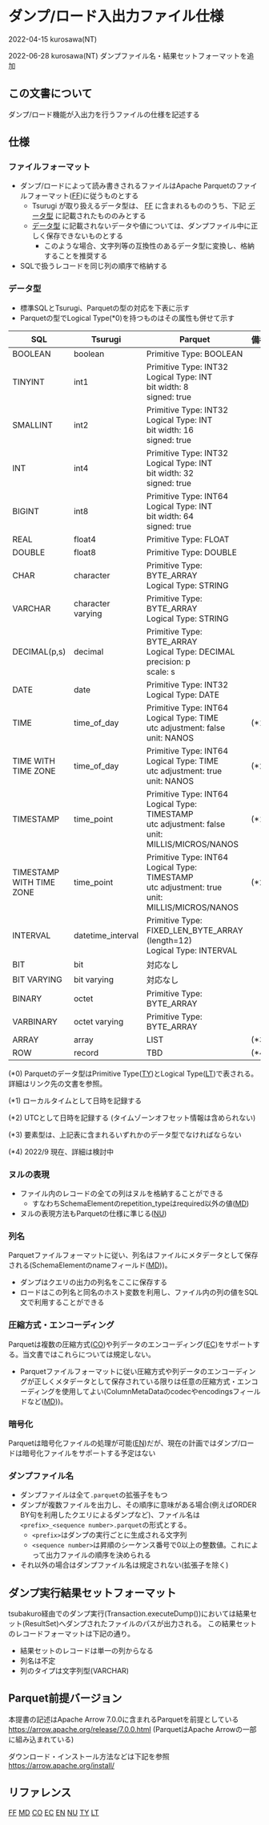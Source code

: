 # ダンプ/ロード入出力ファイル仕様

2022-04-15 kurosawa(NT)

2022-06-28 kurosawa(NT) ダンプファイル名・結果セットフォーマットを追加

## この文書について

ダンプ/ロード機能が入出力を行うファイルの仕様を記述する

## 仕様

### ファイルフォーマット

- ダンプ/ロードによって読み書きされるファイルはApache Parquetのファイルフォーマット([FF])に従うものとする
  - Tsurugi が取り扱えるデータ型は、 [FF] に含まれるもののうち、下記 [データ型](#データ型) に記載されたもののみとする
  - [データ型](#データ型) に記載されないデータや値については、ダンプファイル中に正しく保存できないものとする
    - このような場合、文字列等の互換性のあるデータ型に変換し、格納することを推奨する
- SQLで扱うレコードを同じ列の順序で格納する

### データ型

- 標準SQLとTsurugi、Parquetの型の対応を下表に示す
- Parquetの型でLogical Type(*0)を持つものはその属性も併せて示す

| SQL                         | Tsurugi           | Parquet                                                                                                    | 備考    |
|-----------------------------|-------------------|------------------------------------------------------------------------------------------------------------|-------|
| BOOLEAN                     | boolean           | Primitive Type: BOOLEAN                                                                                    |       |
| TINYINT                     | int1              | Primitive Type: INT32<br>Logical Type: INT <br> bit width: 8 <br> signed: true                             |       |
| SMALLINT                    | int2              | Primitive Type: INT32<br>Logical Type: INT <br> bit width: 16 <br> signed: true                            |       |
| INT                         | int4              | Primitive Type: INT32<br>Logical Type: INT <br> bit width: 32 <br> signed: true                            |       |
| BIGINT                      | int8              | Primitive Type: INT64<br>Logical Type: INT <br> bit width: 64 <br> signed: true                            |       |
| REAL                        | float4            | Primitive Type: FLOAT                                                                                      |       |
| DOUBLE                      | float8            | Primitive Type: DOUBLE                                                                                     |       |
| CHAR                        | character         | Primitive Type: BYTE_ARRAY <br>Logical Type: STRING                                                        |       |
| VARCHAR                     | character varying | Primitive Type: BYTE_ARRAY <br>Logical Type: STRING                                                        |       |
| DECIMAL(p,s)                | decimal           | Primitive Type: BYTE_ARRAY <br>Logical Type: DECIMAL<br> precision: p <br> scale: s                        |       |
| DATE                        | date              | Primitive Type: INT32 <br>Logical Type: DATE                                                               |       |
| TIME                        | time_of_day       | Primitive Type: INT64 <br>Logical Type: TIME <br> utc adjustment: false<br>unit: NANOS                     | (*1)  |
| TIME WITH TIME ZONE         | time_of_day       | Primitive Type: INT64 <br>Logical Type: TIME <br> utc adjustment: true<br>unit: NANOS                      | (*2)  |
| TIMESTAMP                   | time_point        | Primitive Type: INT64 <br>Logical Type: TIMESTAMP <br> utc adjustment: false<br> unit: MILLIS/MICROS/NANOS | (*1)  |
| TIMESTAMP WITH TIME ZONE    | time_point        | Primitive Type: INT64 <br>Logical Type: TIMESTAMP <br> utc adjustment: true<br> unit: MILLIS/MICROS/NANOS  | (*2)  |
| INTERVAL                    | datetime_interval | Primitive Type: FIXED_LEN_BYTE_ARRAY (length=12) <br> Logical Type: INTERVAL                               |       |
| BIT                         | bit               | 対応なし                                                                                                       |       |
| BIT VARYING                 | bit varying       | 対応なし                                                                                                       |       |
| BINARY                      | octet             | Primitive Type: BYTE_ARRAY                                                                                 |       |
| VARBINARY                   | octet varying     | Primitive Type: BYTE_ARRAY                                                                                 |       |
| ARRAY                       | array             | LIST                                                                                                       | (*3)  |
| ROW                         | record            | TBD                                                                                                        | (*4)  |

(*0) Parquetのデータ型はPrimitive Type([TY])とLogical Type([LT])で表される。詳細はリンク先の文書を参照。

(*1) ローカルタイムとして日時を記録する

(*2) UTCとして日時を記録する (タイムゾーンオフセット情報は含められない)

(*3) 要素型は、上記表に含まれるいずれかのデータ型でなければならない

(*4) 2022/9 現在、詳細は検討中

### ヌルの表現

- ファイル内のレコードの全ての列はヌルを格納することができる
  - すなわちSchemaElementのrepetition_typeはrequired以外の値([MD])
- ヌルの表現方法もParquetの仕様に準じる([NU])

### 列名

Parquetファイルフォーマットに従い、列名はファイルにメタデータとして保存される(SchemaElementのnameフィールド([MD]))。
  - ダンプはクエリの出力の列名をここに保存する
  - ロードはこの列名と同名のホスト変数を利用し、ファイル内の列の値をSQL文で利用することができる

### 圧縮方式・エンコーディング

Parquetは複数の圧縮方式([CO])や列データのエンコーディング([EC])をサポートする。当文書ではこれらについては規定しない。
- Parquetファイルフォーマットに従い圧縮方式や列データのエンコーディングが正しくメタデータとして保存されている限りは任意の圧縮方式・エンコーディングを使用してよい(ColumnMetaDataのcodecやencodingsフィールドなど([MD]))。

### 暗号化

Parquetは暗号化ファイルの処理が可能([EN])だが、現在の計画ではダンプ/ロードは暗号化ファイルをサポートする予定はない

### ダンプファイル名

- ダンプファイルは全て`.parquet`の拡張子をもつ
- ダンプが複数ファイルを出力し、その順序に意味がある場合(例えばORDER BY句を利用したクエリによるダンプなど)、ファイル名は`<prefix>_<sequence number>.parquet`の形式とする。
  - `<prefix>`はダンプの実行ごとに生成される文字列
  - `<sequence number>`は昇順のシーケンス番号で0以上の整数値。これによって出力ファイルの順序を決められる
- それ以外の場合はダンプファイル名は規定されない(拡張子を除く)

## ダンプ実行結果セットフォーマット

tsubakuro経由でのダンプ実行(Transaction.executeDump())においては結果セット(ResultSet)へダンプされたファイルのパスが出力される。
この結果セットのレコードフォーマットは下記の通り。

- 結果セットのレコードは単一の列からなる
- 列名は不定
- 列のタイプは文字列型(VARCHAR)

## Parquet前提バージョン

本提書の記述はApache Arrow 7.0.0に含まれるParquetを前提としている
https://arrow.apache.org/release/7.0.0.html
(ParquetはApache Arrowの一部に組み込まれている)

ダウンロード・インストール方法などは下記を参照
https://arrow.apache.org/install/

## リファレンス

[FF]
[MD]
[CO]
[EC]
[EN]
[NU]
[TY]
[LT]

[FF]:https://parquet.apache.org/docs/file-format/
[MD]: https://parquet.apache.org/docs/file-format/metadata/
[CO]: https://github.com/apache/parquet-format/blob/master/Compression.md
[EC]: https://github.com/apache/parquet-format/blob/master/Encodings.md
[EN]: https://github.com/apache/parquet-format/blob/master/Encryption.md
[NU]: https://github.com/apache/parquet-format#nulls
[TY]: https://github.com/apache/parquet-format#types
[LT]: https://github.com/apache/parquet-format/blob/master/LogicalTypes.md